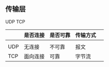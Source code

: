 ## 传输层

UDP TCP

|      | 是否连接 | 是否可靠 | 传输方式 |      |
| ---- | -------- | -------- | -------- | ---- |
|      |          |          |          |      |
| UDP  | 无连接   | 不可靠   | 报文     |      |
| TCP  | 面向连接 | 可靠     | 字节流   |      |

